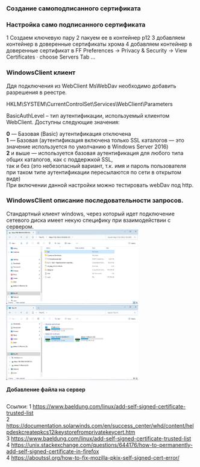 ### Создание самоподписанного сертификата

### Настройка само подписанного сертификата
1 Создаем ключевую пару
2 пакуем ее в контейнер p12
3 добавляем контейнер в доверенные сертификаты хрома
4 добавляем контейнер в доверенные сертификат в FF
Preferences -> Privacy & Security -> View Certificates · choose Servers Tab ...

### WindowsClient клиент
Ддя подключения из WebClient MsWebDav необходимо добавить разрешения в реестре.  

HKLM\SYSTEM\CurrentControlSet\Services\WebClient\Parameters

BasicAuthLevel – тип аутентификации, используемый клиентом WebClient. Доступны следующие значения:

**0** — Базовая (Basic) аутентификация отключена  
**1** — Базовая (аутентификация включена только SSL каталогов — это значение используется по умолчанию в Windows Server 2016)  
**2** и выше — используется базовая аутентификация для любого типа общих каталогов, как с поддержкой SSL,  
  так и без (это небезопасный вариант, т.к. имя и пароль пользователя при таком типе аутентификации пересылаются по сети в открытом виде)  
При включении данной настройки можно тестировать webDav под http.



### WindowsClient описание последовательности запросов.
Стандартный клиент windows, через который идет подключение сетевого диска имеет некую специфику при взаимодействии с сервером.  
<img alt="img.png" src="img.png" width="350"/> 
<img alt="img_1.png" src="img_1.png" width="350"/>

**Добавление файла на сервер**
```

```

Ссылки:
1 https://www.baeldung.com/linux/add-self-signed-certificate-trusted-list  
2 https://documentation.solarwinds.com/en/success_center/whd/content/helpdeskcreatepkcs12ikeystorefromprivatekeycert.htm  
3 https://www.baeldung.com/linux/add-self-signed-certificate-trusted-list  
4 https://unix.stackexchange.com/questions/644176/how-to-permanently-add-self-signed-certificate-in-firefox  
4 https://aboutssl.org/how-to-fix-mozilla-pkix-self-signed-cert-error/  